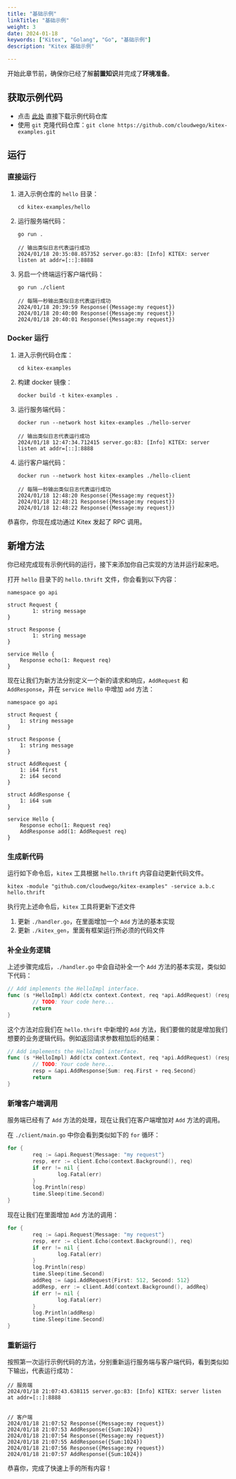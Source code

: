 ```yaml
---
title: "基础示例"
linkTitle: "基础示例"
weight: 3
date: 2024-01-18
keywords: ["Kitex", "Golang", "Go", "基础示例"]
description: "Kitex 基础示例"

---
```


开始此章节前，确保你已经了解**前置知识**并完成了**环境准备**。

## 获取示例代码

- 点击 [此处](https://github.com/cloudwego/kitex-examples/archive/refs/heads/main.zip) 直接下载示例代码仓库
- 使用 `git` 克隆代码仓库：`git clone https://github.com/cloudwego/kitex-examples.git`

## 运行

### 直接运行

1. 进入示例仓库的 `hello` 目录：

   ```shell
   cd kitex-examples/hello
   ```

2. 运行服务端代码：

   ```shell
   go run .
   
   // 输出类似日志代表运行成功
   2024/01/18 20:35:08.857352 server.go:83: [Info] KITEX: server listen at addr=[::]:8888
   ```

3. 另启一个终端运行客户端代码：

   ```shell
   go run ./client
   
   // 每隔一秒输出类似日志代表运行成功
   2024/01/18 20:39:59 Response({Message:my request})
   2024/01/18 20:40:00 Response({Message:my request})
   2024/01/18 20:40:01 Response({Message:my request})
   ```

### Docker 运行

1. 进入示例代码仓库：

   ```shell
   cd kitex-examples
   ```

2. 构建 docker 镜像：

   ```shell
   docker build -t kitex-examples .
   ```

3. 运行服务端代码：

   ```shell
   docker run --network host kitex-examples ./hello-server
   
   // 输出类似日志代表运行成功
   2024/01/18 12:47:34.712415 server.go:83: [Info] KITEX: server listen at addr=[::]:8888
   ```

4. 运行客户端代码：

   ```shell
   docker run --network host kitex-examples ./hello-client
   
   // 每隔一秒输出类似日志代表运行成功
   2024/01/18 12:48:20 Response({Message:my request})
   2024/01/18 12:48:21 Response({Message:my request})
   2024/01/18 12:48:22 Response({Message:my request})
   ```

恭喜你，你现在成功通过 Kitex 发起了 RPC 调用。

## 新增方法

你已经完成现有示例代码的运行，接下来添加你自己实现的方法并运行起来吧。

打开 `hello` 目录下的 `hello.thrift` 文件，你会看到以下内容：

```Thrift
namespace go api

struct Request {
        1: string message
}

struct Response {
        1: string message
}

service Hello {
    Response echo(1: Request req)
}
```

现在让我们为新方法分别定义一个新的请求和响应，`AddRequest` 和 `AddResponse`，并在 `service Hello` 中增加 `add` 方法：

```Thrift
namespace go api

struct Request {
    1: string message
}

struct Response {
    1: string message
}

struct AddRequest {
  	1: i64 first
  	2: i64 second
}

struct AddResponse {
  	1: i64 sum
}

service Hello {
    Response echo(1: Request req)
    AddResponse add(1: AddRequest req)
}
```

### 生成新代码

运行如下命令后，`kitex` 工具根据 `hello.thrift` 内容自动更新代码文件。

```shell
kitex -module "github.com/cloudwego/kitex-examples" -service a.b.c hello.thrift
```

执行完上述命令后，`kitex` 工具将更新下述文件

1. 更新 `./handler.go`，在里面增加一个 `Add` 方法的基本实现
2. 更新 `./kitex_gen`，里面有框架运行所必须的代码文件

### 补全业务逻辑

上述步骤完成后，`./handler.go` 中会自动补全一个 `Add` 方法的基本实现，类似如下代码：

```go
// Add implements the HelloImpl interface.
func (s *HelloImpl) Add(ctx context.Context, req *api.AddRequest) (resp *api.AddResponse, err error) {
        // TODO: Your code here...
        return
}
```

这个方法对应我们在 `hello.thrift` 中新增的 `Add` 方法，我们要做的就是增加我们想要的业务逻辑代码。例如返回请求参数相加后的结果：

```go
// Add implements the HelloImpl interface.
func (s *HelloImpl) Add(ctx context.Context, req *api.AddRequest) (resp *api.AddResponse, err error) {
        // TODO: Your code here...
        resp = &api.AddResponse{Sum: req.First + req.Second}
        return
}
```

### 新增客户端调用

服务端已经有了 `Add` 方法的处理，现在让我们在客户端增加对 `Add` 方法的调用。

在 `./client/main.go` 中你会看到类似如下的 `for` 循环：

```go
for {
        req := &api.Request{Message: "my request"}
        resp, err := client.Echo(context.Background(), req)
        if err != nil {
                log.Fatal(err)
        }
        log.Println(resp)
        time.Sleep(time.Second)
}
```

现在让我们在里面增加 `Add` 方法的调用：

```go
for {
        req := &api.Request{Message: "my request"}
        resp, err := client.Echo(context.Background(), req)
        if err != nil {
                log.Fatal(err)
        }
        log.Println(resp)
        time.Sleep(time.Second)
        addReq := &api.AddRequest{First: 512, Second: 512}
        addResp, err := client.Add(context.Background(), addReq)
        if err != nil {
                log.Fatal(err)
        }
        log.Println(addResp)
        time.Sleep(time.Second)
}
```

### 重新运行

按照第一次运行示例代码的方法，分别重新运行服务端与客户端代码，看到类似如下输出，代表运行成功：

```shell
// 服务端
2024/01/18 21:07:43.638115 server.go:83: [Info] KITEX: server listen at addr=[::]:8888


// 客户端
2024/01/18 21:07:52 Response({Message:my request})
2024/01/18 21:07:53 AddResponse({Sum:1024})
2024/01/18 21:07:54 Response({Message:my request})
2024/01/18 21:07:55 AddResponse({Sum:1024})
2024/01/18 21:07:56 Response({Message:my request})
2024/01/18 21:07:57 AddResponse({Sum:1024})
```

恭喜你，完成了快速上手的所有内容！

